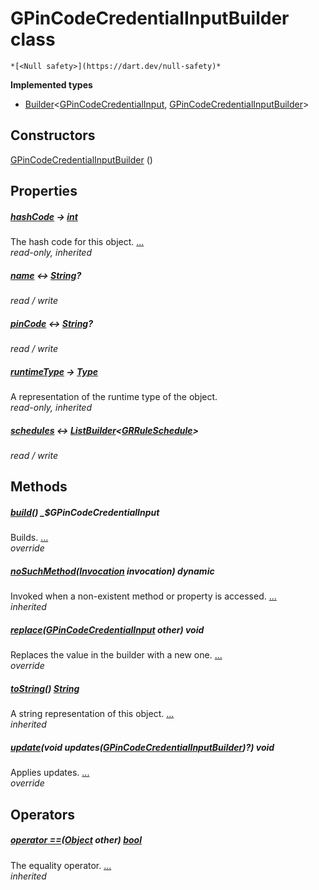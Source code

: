 


# GPinCodeCredentialInputBuilder class






    *[<Null safety>](https://dart.dev/null-safety)*






**Implemented types**

- [Builder](https://pub.dev/documentation/built_value/8.1.4/built_value/Builder-class.html)&lt;[GPinCodeCredentialInput](../third_party_yonomi_graphql_schema_schema.docs.schema.gql/GPinCodeCredentialInput-class.md), [GPinCodeCredentialInputBuilder](../third_party_yonomi_graphql_schema_schema.docs.schema.gql/GPinCodeCredentialInputBuilder-class.md)>





## Constructors

[GPinCodeCredentialInputBuilder](../third_party_yonomi_graphql_schema_schema.docs.schema.gql/GPinCodeCredentialInputBuilder/GPinCodeCredentialInputBuilder.md) ()

    


## Properties

##### [hashCode](https://api.flutter.dev/flutter/dart-core/Object/hashCode.html) &#8594; [int](https://api.flutter.dev/flutter/dart-core/int-class.html)



The hash code for this object. [...](https://api.flutter.dev/flutter/dart-core/Object/hashCode.html)  
_read-only, inherited_



##### [name](../third_party_yonomi_graphql_schema_schema.docs.schema.gql/GPinCodeCredentialInputBuilder/name.md) &#8596; [String](https://api.flutter.dev/flutter/dart-core/String-class.html)?



   
_read / write_



##### [pinCode](../third_party_yonomi_graphql_schema_schema.docs.schema.gql/GPinCodeCredentialInputBuilder/pinCode.md) &#8596; [String](https://api.flutter.dev/flutter/dart-core/String-class.html)?



   
_read / write_



##### [runtimeType](https://api.flutter.dev/flutter/dart-core/Object/runtimeType.html) &#8594; [Type](https://api.flutter.dev/flutter/dart-core/Type-class.html)



A representation of the runtime type of the object.   
_read-only, inherited_



##### [schedules](../third_party_yonomi_graphql_schema_schema.docs.schema.gql/GPinCodeCredentialInputBuilder/schedules.md) &#8596; [ListBuilder](https://pub.dev/documentation/built_collection/5.1.1/built_collection/ListBuilder-class.html)&lt;[GRRuleSchedule](../third_party_yonomi_graphql_schema_schema.docs.schema.gql/GRRuleSchedule-class.md)>



   
_read / write_




## Methods

##### [build](../third_party_yonomi_graphql_schema_schema.docs.schema.gql/GPinCodeCredentialInputBuilder/build.md)() _$GPinCodeCredentialInput



Builds. [...](../third_party_yonomi_graphql_schema_schema.docs.schema.gql/GPinCodeCredentialInputBuilder/build.md)  
_override_



##### [noSuchMethod](https://api.flutter.dev/flutter/dart-core/Object/noSuchMethod.html)([Invocation](https://api.flutter.dev/flutter/dart-core/Invocation-class.html) invocation) dynamic



Invoked when a non-existent method or property is accessed. [...](https://api.flutter.dev/flutter/dart-core/Object/noSuchMethod.html)  
_inherited_



##### [replace](../third_party_yonomi_graphql_schema_schema.docs.schema.gql/GPinCodeCredentialInputBuilder/replace.md)([GPinCodeCredentialInput](../third_party_yonomi_graphql_schema_schema.docs.schema.gql/GPinCodeCredentialInput-class.md) other) void



Replaces the value in the builder with a new one. [...](../third_party_yonomi_graphql_schema_schema.docs.schema.gql/GPinCodeCredentialInputBuilder/replace.md)  
_override_



##### [toString](https://api.flutter.dev/flutter/dart-core/Object/toString.html)() [String](https://api.flutter.dev/flutter/dart-core/String-class.html)



A string representation of this object. [...](https://api.flutter.dev/flutter/dart-core/Object/toString.html)  
_inherited_



##### [update](../third_party_yonomi_graphql_schema_schema.docs.schema.gql/GPinCodeCredentialInputBuilder/update.md)(void updates([GPinCodeCredentialInputBuilder](../third_party_yonomi_graphql_schema_schema.docs.schema.gql/GPinCodeCredentialInputBuilder-class.md))?) void



Applies updates. [...](../third_party_yonomi_graphql_schema_schema.docs.schema.gql/GPinCodeCredentialInputBuilder/update.md)  
_override_




## Operators

##### [operator ==](https://api.flutter.dev/flutter/dart-core/Object/operator_equals.html)([Object](https://api.flutter.dev/flutter/dart-core/Object-class.html) other) [bool](https://api.flutter.dev/flutter/dart-core/bool-class.html)



The equality operator. [...](https://api.flutter.dev/flutter/dart-core/Object/operator_equals.html)  
_inherited_











